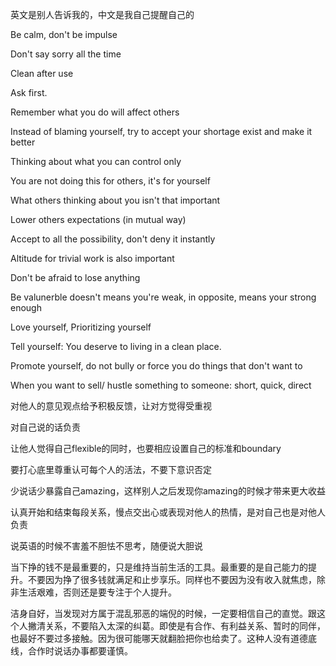 英文是别人告诉我的，中文是我自己提醒自己的

Be calm, don't be impulse

Don't say sorry all the time

Clean after use

Ask first.

Remember what you do will affect others

Instead of blaming yourself, try to accept your shortage exist and make it better

Thinking about what you can control only

You are not doing this for others, it's for yourself

What others thinking about you isn't that important

Lower others expectations (in mutual way)

Accept to all the possibility, don't deny it instantly

Altitude for trivial work is also important

Don't be afraid to lose anything

Be valunerble doesn't means you're weak, in opposite, means your strong enough

Love yourself, Prioritizing yourself

Tell yourself: You deserve to living in a clean place.

Promote yourself, do not bully or force you do things that don't want to

When you want to sell/ hustle something to someone: short, quick, direct

对他人的意见观点给予积极反馈，让对方觉得受重视

对自己说的话负责

让他人觉得自己flexible的同时，也要相应设置自己的标准和boundary

要打心底里尊重认可每个人的活法，不要下意识否定

少说话少暴露自己amazing，这样别人之后发现你amazing的时候才带来更大收益

认真开始和结束每段关系，慢点交出心或表现对他人的热情，是对自己也是对他人负责

说英语的时候不害羞不胆怯不思考，随便说大胆说

当下挣的钱不是最重要的，只是维持当前生活的工具。最重要的是自己能力的提升。不要因为挣了很多钱就满足和止步享乐。同样也不要因为没有收入就焦虑，除非生活艰难，否则还是要专注于个人提升。

洁身自好，当发现对方属于混乱邪恶的端倪的时候，一定要相信自己的直觉。跟这个人撇清关系，不要陷入太深的纠葛。即使是有合作、有利益关系、暂时的同伴，也最好不要过多接触。因为很可能哪天就翻脸把你也给卖了。这种人没有道德底线，合作时说话办事都要谨慎。